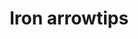 ---
layout: item
title: Iron arrowtips
item-id: 40
datatable: true
id: 40
name: "Iron arrowtips"
members: true
lowalch: 0
highalch: 1
examine: "I can make some arrows with these."
monsters:
  - id: 2211
    name: "Spiritual ranger"
    members: true
    combat_level: 122
    wiki_url: "https://oldschool.runescape.wiki/w/Spiritual_ranger#Saradomin"
    drops:
      - quantity: "5"
        rarity: 0.0859375
    image: "https://oldschool.runescape.wiki/images/c/ca/Spiritual_ranger_%28Bandos%29.png?b48cd"
  - id: 2242
    name: "Spiritual ranger"
    members: true
    combat_level: 115
    wiki_url: "https://oldschool.runescape.wiki/w/Spiritual_ranger#Bandos"
    drops:
      - quantity: "5"
        rarity: 0.0859375
    image: "https://oldschool.runescape.wiki/images/c/ca/Spiritual_ranger_%28Bandos%29.png?b48cd"
  - id: 3160
    name: "Spiritual ranger"
    members: true
    combat_level: 118
    wiki_url: "https://oldschool.runescape.wiki/w/Spiritual_ranger#Zamorak"
    drops:
      - quantity: "5"
        rarity: 0.0859375
    image: "https://oldschool.runescape.wiki/images/c/ca/Spiritual_ranger_%28Bandos%29.png?b48cd"
  - id: 3167
    name: "Spiritual ranger"
    members: true
    combat_level: 127
    wiki_url: "https://oldschool.runescape.wiki/w/Spiritual_ranger#Armadyl"
    drops:
      - quantity: "5"
        rarity: 0.0859375
    image: "https://oldschool.runescape.wiki/images/c/ca/Spiritual_ranger_%28Bandos%29.png?b48cd"
---